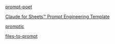 [prompt-poet](https://github.com/character-ai/prompt-poet)

[Claude for Sheets™ Prompt Engineering Template](https://docs.google.com/spreadsheets/d/1hZXvxVYh7KYBBiTK3jhQrKCAd7dKDG6DRSCZcKIyoXc/edit?gid=0#gid=0)

[promptic](https://github.com/knowsuchagency/promptic)

[files-to-prompt](https://github.com/simonw/files-to-prompt)
